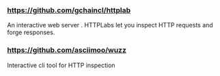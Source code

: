 
### https://github.com/gchaincl/httplab

An interactive web server .
HTTPLabs let you inspect HTTP requests and forge responses.

### https://github.com/asciimoo/wuzz

Interactive cli tool for HTTP inspection
